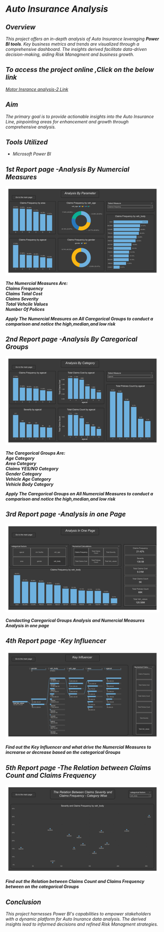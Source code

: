 # ***Auto Insurance Analysis***

## *Overview*
*This project offers an in-depth analysis of Auto Insurance leveraging **Power BI tools**. Key business metrics and trends are visualized through a comprehensive dashboard. The insights derived facilitate data-driven decision-making, aiding Risk Managment and business growth.*

## *To access the project online ,Click on the below link*

[*Motor Insrance analysis-2 Link*](https://app.powerbi.com/view?r=eyJrIjoiZGNiNDAxNjctZGJjZC00N2E2LTk3NGUtMTc3YTM2OWEzZjJhIiwidCI6IjA5N2I0YWUwLWQwNmEtNGY4Mi1iODBhLTVmYWM1NTZjMDQzNyIsImMiOjl9)

## *Aim*
*The primary goal is to provide actionable insights into the Auto Insurance Line, pinpointing areas for enhancement and growth through comprehensive analysis.*


## *Tools Utilized*
* *Microsoft Power BI*

## *1st Report page -Analysis By Numercial Measures*

![alt text](Data_Car-2.png)

***The Numercial Measures Are:***  
***Claims Frequency***    
***Claims Total Cost***  
***Claims Severity***   
***Total Vehcile Values***  
***Number Of Polices***  

***Apply The Numercial Measures on All Caregorical Groups to conduct a comparison and notice the high,median,and low risk***



## *2nd Report page -Analysis By Caregorical Groups*

![alt text](Data_Car-3.png)

***The Caregorical Groups Are:***    
***Age Category***      
***Area Category***   
***Claims YES/NO Category***    
***Gender Category***    
***Vehicle Age Category***     
***Vehicle Body Category*** 


***Apply The Caregorical Groups on All Numercial Measures to conduct a comparison and notice the high,median,and low risk***


## *3rd Report page -Analysis in one Page*

![alt text](Data_Car-4.png)

***Condacting Caregorical Groups Analysis and Numercial Measures Analysis in one page***




## *4th Report page -Key Influencer*

![alt text](Data_Car-5.png)

***Find out the Key Influencer and  what drive the Numercial Measures to increarse or decrease based on the categorical Groups*** 


## *5th Report page -The Relation between Claims Count and Claims Frequency*

 ![alt text](Data_Car-6.png) 

***Find out the Relation between Claims Count and Claims Frequency between on the categorical Groups*** 




## *Conclusion*
*This project harnesses Power BI's capabilities to empower stakeholders with a dynamic platform for Auto Inurance data analysis. The derived insights lead to informed decisions and refined Risk Managment strategies.*